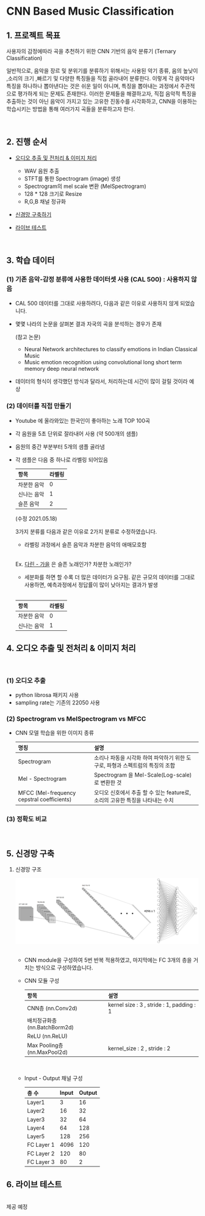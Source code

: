 # CNN Based Music Classification

## 1. 프로젝트 목표

사용자의 감정에따라 곡을 추천하기 위한 CNN 기반의 음악 분류기 (Ternary Classification)
<br>


일반적으로, 음악을 장르 및 분위기를 분류하기 위해서는 사용된 악기 종류, 음의 높낮이 ,소리의 크기 ,빠르기 및 다양한 특징들을 직접 골라내어 분류한다. 이렇게 각 음악마다 특징을 하나하나 뽑아낸다는 것은 쉬운 일이 아니며, 특징을 뽑아내는 과정에서 주관적으로 평가하게 되는 문제도 존재한다. 이러한 문제들을 해결하고자, 직접 음악적 특징을 추출하는 것이 아닌 음악이 가지고 있는 고유한 진동수를 시각화하고, CNN을 이용하는 학습시키는 방법을 통해 여러가지 곡들을 분류하고자 한다.


<br>

## 2. 진행 순서

- [오디오 추출 및 전처리 & 이미지 처리](#3-학습-데이터)
  - WAV 음원 추출
  - STFT를 통한 Spectrogram (image) 생성
  - Spectrogram의 mel scale 변환 (MelSpectrogram)
  - 128 * 128 크기로 Resize
  - R,G,B 채널 정규화

- [신경망 구축하기](#5-신경망-구축)

- [라이브 테스트](#6-라이브-테스트)



<br>

## 3. 학습 데이터

### (1) 기존 음악-감정 분류에 사용한 데이터셋 사용 (CAL 500) : **사용하지 않음**
  
  - CAL 500 데이터를 그대로 사용하려다, 다음과 같은 이유로 사용하지 않게 되었습니다.

  - 몇몇 나라의 논문을 살펴본 결과 자국의 곡을 분석하는 경우가 존재

    (참고 논문)
    - Neural Network architectures to classify emotions in Indian Classical Music 
    - Music emotion recognition using convolutional long short term memory deep neural network

  - 데이터의 형식이 생각했던 방식과 달라서, 처리하는데 시간이 많이 걸릴 것이라 예상


### (2) 데이터를 직접 만들기
- Youtube 에 올라와있는 한국인이 좋아하는 노래 TOP 100곡
- 각 음원을 5초 단위로 잘라내어 사용 (약 500개의 샘플)
- 음원의 중간 부분부터 5개의 샘플 골라냄
- 각 샘플은 다음 중 하나로 라벨링 되어있음
  
  | 항목 | 라벨링 |
  |---|---|
  |차분한 음악 | 0 |
  |신나는 음악 | 1 |
  |슬픈 음악   | 2 |

  (수정 2021.05.18)
    
    3가지 분류를 다음과 같은 이유로 2가지 분류로 수정하였습니다.
  
    - 라벨링 과정에서 슬픈 음악과 차분한 음악의 애매모호함 
    <br>
    
     Ex. [다린 - 가을](https://www.youtube.com/watch?v=1IApYpeWe8A&ab_channel=%EB%82%98%EC%9D%98%EC%9E%91%EA%B3%A0%EC%95%A0%ED%8B%8B%ED%95%9C%EC%A0%95%EC%9B%90%EB%82%98%EC%9D%98%EC%9E%91%EA%B3%A0%EC%95%A0%ED%8B%8B%ED%95%9C%EC%A0%95%EC%9B%90) 은 슬픈 노래인가? 차분한 노래인가?

    - 세분화를 하면 할 수록 더 많은 데이터가 요구됨. 같은 규모의 데이터를 그대로 사용하면, 예측과정에서 정답률이 많이 낮아지는 결과가 발생

  <br>

    | 항목 | 라벨링 |
    |---|---|
    |차분한 음악 | 0 |
    |신나는 음악 | 1 |
    


## 4. 오디오 추출 및 전처리 & 이미지 처리
<br>

### (1) 오디오 추출

  - python librosa 패키지 사용
  - sampling rate는 기존의 22050 사용

### (2) Spectrogram vs MelSpectrogram vs MFCC
  
  - CNN 모델 학습을 위한 이미지 종류 

    |명칭|설명|
    |---|----|
    |Spectrogram|소리나 파동을 시각화 하여 파악하기 위한 도구로, 파형과 스펙트럼의 특징의 조합|
    |Mel - Spectrogram|Spectrogram 을 Mel-Scale(Log-scale) 로 변환한 것|
    |MFCC (Mel-frequency cepstral coefficients)|오디오 신호에서 추출 할 수 있는 feature로, 소리의 고유한 특징을 나타내는 수치|



### (3) 정확도 비교


<br>

## 5. 신경망 구축

  1. 신경망 구조

      <img src="./img/Structure.png" align="center"/>
      
      <br>
      <br>
      
       - CNN module을 구성하여 5번 반복 적용하였고, 마지막에는 FC 3개의 층을 거치는 방식으로 구성하였습니다.
        
       - CNN 모듈 구성
   
          |항목|설명|
          |---|---|
          |CNN층 (nn.Conv2d)|kernel size : 3 , stride : 1, padding : 1|
          |배치정규화층 (nn.BatchBorm2d)| |
          |ReLU (nn.ReLU)| |
          |Max Pooling층 (nn.MaxPool2d)|kernel_size : 2 , stride : 2 |

      <br>

      - Input - Output 채널 구성

        |층 수|Input | Output|
        |-----|-----|-------|
        |Layer1|3|16|
        |Layer2|16|32|
        |Layer3|32|64|
        |Layer4|64|128|
        |Layer5|128|256|
        |FC Layer 1| 4096 | 120|
        |FC Layer 2|120|80|
        |FC Layer 3|80|2|


## 6. 라이브 테스트

<br> 
  제공 예정
